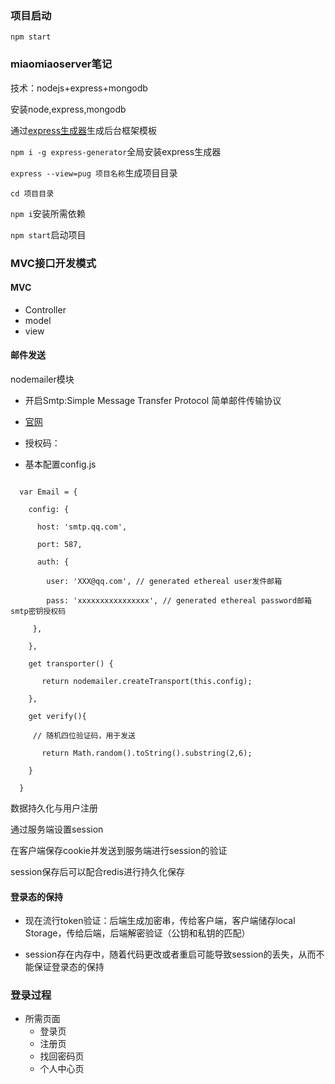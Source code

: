 ### 项目启动
`npm start`

### miaomiaoserver笔记

技术：nodejs+express+mongodb

安装node,express,mongodb

通过[express生成器](https://www.expressjs.com.cn/starter/generator.html)生成后台框架模板

`npm i -g express-generator`全局安装express生成器

`express --view=pug 项目名称`生成项目目录

`cd 项目目录`

`npm i`安装所需依赖

`npm start`启动项目



### MVC接口开发模式

#### MVC

- Controller
- model
- view



#### 邮件发送

nodemailer模块

- 开启Smtp:Simple Message Transfer Protocol 简单邮件传输协议

- [官网](https://nodemailer.com/about)

- 授权码：

- 基本配置config.js

```

  var Email = {

    config: {

      host: 'smtp.qq.com',

      port: 587,

      auth: {

        user: 'XXX@qq.com', // generated ethereal user发件邮箱

        pass: 'xxxxxxxxxxxxxxxx', // generated ethereal password邮箱smtp密钥授权码

     },

    },

    get transporter() {

       return nodemailer.createTransport(this.config);

    },

    get verify(){

     // 随机四位验证码，用于发送

       return Math.random().toString().substring(2,6);

    }

  }
```

 数据持久化与用户注册

通过服务端设置session

在客户端保存cookie并发送到服务端进行session的验证

session保存后可以配合redis进行持久化保存



#### 登录态的保持

- 现在流行token验证：后端生成加密串，传给客户端，客户端储存local Storage，传给后端，后端解密验证（公钥和私钥的匹配）

- session存在内存中，随着代码更改或者重启可能导致session的丢失，从而不能保证登录态的保持



### 登录过程

- 所需页面
  - 登录页
  - 注册页
  - 找回密码页
  - 个人中心页

